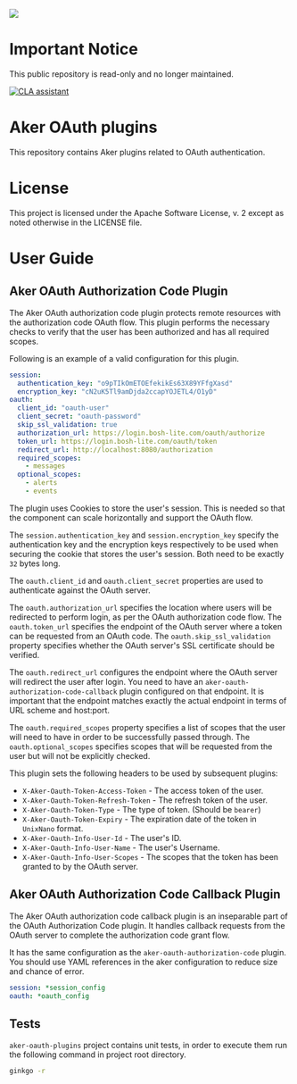 ![](https://img.shields.io/badge/STATUS-NOT%20CURRENTLY%20MAINTAINED-red.svg?longCache=true&style=flat)

# Important Notice
This public repository is read-only and no longer maintained.

[![CLA assistant](https://cla-assistant.io/readme/badge/SAP/aker-oauth-plugins)](https://cla-assistant.io/SAP/aker-oauth-plugins)

# Aker OAuth plugins

This repository contains Aker plugins related to OAuth authentication.

# License

This project is licensed under the Apache Software License, v. 2 except as noted otherwise in the LICENSE file.

# User Guide

## Aker OAuth Authorization Code Plugin

The Aker OAuth authorization code plugin protects remote resources with the authorization code OAuth flow. This plugin performs the necessary checks to verify that the user has been authorized and has all required scopes.

Following is an example of a valid configuration for this plugin.

```yaml
session:
  authentication_key: "o9pTIkOmETOEfekikEs63X89YFfgXasd"
  encryption_key: "cN2uK5Tl9amDjda2ccapYOJETL4/O1yD"
oauth:
  client_id: "oauth-user"
  client_secret: "oauth-password"
  skip_ssl_validation: true
  authorization_url: https://login.bosh-lite.com/oauth/authorize
  token_url: https://login.bosh-lite.com/oauth/token
  redirect_url: http://localhost:8080/authorization
  required_scopes:
    - messages
  optional_scopes:
    - alerts
    - events
```

The plugin uses Cookies to store the user's session. This is needed so that the component can scale horizontally and support the OAuth flow.

The `session.authentication_key` and `session.encryption_key` specify the authentication key and the encryption keys respectively to be used when securing the cookie that stores the user's session. Both need to be exactly `32` bytes long.

The `oauth.client_id` and `oauth.client_secret` properties are used to authenticate against the OAuth server.

The `oauth.authorization_url` specifies the location where users will be redirected to perform login, as per the OAuth authorization code flow. The `oauth.token_url` specifies the endpoint of the OAuth server where a token can be requested from an OAuth code. The `oauth.skip_ssl_validation` property specifies whether the OAuth server's SSL certificate should be verified.

The `oauth.redirect_url` configures the endpoint where the OAuth server will redirect the user after login. You need to have an `aker-oauth-authorization-code-callback` plugin configured on that endpoint. It is important that the endpoint matches exactly the actual endpoint in terms of URL scheme and host:port.

The `oauth.required_scopes` property specifies a list of scopes that the user will need to have in order to be successfully passed through. The `oauth.optional_scopes` specifies scopes that will be requested from the user but will not be explicitly checked.

This plugin sets the following headers to be used by subsequent plugins:

* `X-Aker-Oauth-Token-Access-Token` - The access token of the user.
* `X-Aker-Oauth-Token-Refresh-Token` - The refresh token of the user.
* `X-Aker-Oauth-Token-Type` - The type of token. (Should be `bearer`)
* `X-Aker-Oauth-Token-Expiry` - The expiration date of the token in `UnixNano` format.
* `X-Aker-Oauth-Info-User-Id` - The user's ID.
* `X-Aker-Oauth-Info-User-Name` - The user's Username.
* `X-Aker-Oauth-Info-User-Scopes` - The scopes that the token has been granted to by the OAuth server.


## Aker OAuth Authorization Code Callback Plugin

The Aker OAuth authorization code callback plugin is an inseparable part of the OAuth Authorization Code plugin. It handles callback requests from the OAuth server to complete the authorization code grant flow.

It has the same configuration as the `aker-oauth-authorization-code` plugin. You should use YAML references in the aker configuration to reduce size and chance of error.

```yaml
session: *session_config
oauth: *oauth_config
```

## Tests

`aker-oauth-plugins` project contains unit tests, in order to execute them run the following command in project root directory.

```bash
ginkgo -r
```
